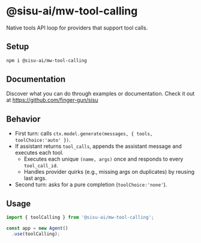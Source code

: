 # @sisu-ai/mw-tool-calling

Native tools API loop for providers that support tool calls.

## Setup
```bash
npm i @sisu-ai/mw-tool-calling
```

## Documentation
Discover what you can do through examples or documentation. Check it out at https://github.com/finger-gun/sisu

## Behavior
- First turn: calls `ctx.model.generate(messages, { tools, toolChoice:'auto' })`.
- If assistant returns `tool_calls`, appends the assistant message and executes each tool.
  - Executes each unique `(name, args)` once and responds to every `tool_call_id`.
  - Handles provider quirks (e.g., missing args on duplicates) by reusing last args.
- Second turn: asks for a pure completion (`toolChoice:'none'`).

## Usage
```ts
import { toolCalling } from '@sisu-ai/mw-tool-calling';

const app = new Agent()
  .use(toolCalling);
```
